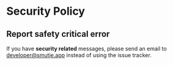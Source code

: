 # Security Policy

## Report safety critical error

If you have **security related** messages, please send an email to [developer@smutje.app](mailto:support@developer@smutje.app) instead of using the issue tracker.
